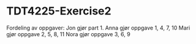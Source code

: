 # TDT4225-Exercise2

Fordeling av oppgaver:
Jon gjør part 1.
Anna gjør oppgave 1, 4, 7, 10
Mari gjør oppgave 2, 5, 8, 11
Nora gjør oppgave 3, 6, 9
